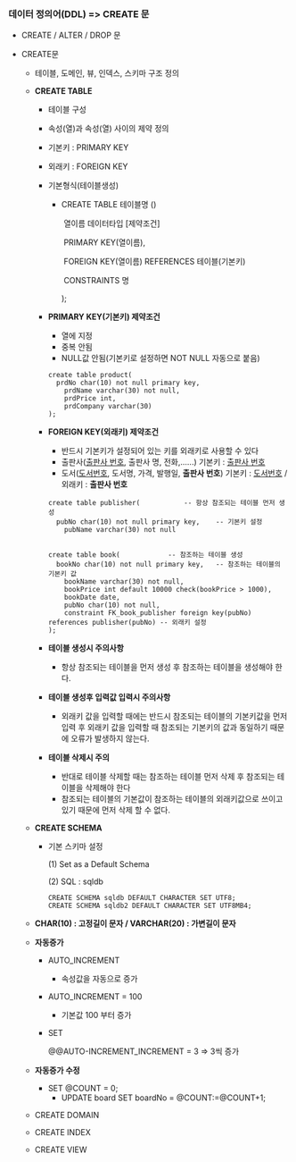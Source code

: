 ### 데이터 정의어(DDL) => CREATE 문

- CREATE / ALTER / DROP 문

- CREATE문

  - 테이블, 도메인, 뷰, 인덱스, 스키마 구조 정의

  - **CREATE TABLE**

    - 테이블 구성

    - 속성(열)과 속성(열) 사이의 제약 정의

    - 기본키 : PRIMARY KEY

    - 외래키 : FOREIGN KEY

    - 기본형식(테이블생성)

      - CREATE TABLE 테이블명 ()

        ​	열이름 데이터타입 [제약조건]

        ​	PRIMARY KEY(열이름),

        ​	FOREIGN KEY(열이름) REFERENCES 테이블(기본키)

        ​	CONSTRAINTS 명

        );

    - **PRIMARY KEY(기본키) 제약조건**

      - 열에 지정
      - 중복 안됨
      - NULL값 안됨(기본키로 설정하면 NOT NULL 자동으로 붙음)

      ```MYSQL
      create table product(
      	prdNo char(10) not null primary key,
          prdName varchar(30) not null,
          prdPrice int,
          prdCompany varchar(30)
      );
      ```

    - **FOREIGN KEY(외래키) 제약조건**

      - 반드시 기본키가 설정되어 있는 키를 외래키로 사용할 수 있다
      - 출판사(<u>출판사 번호</u>, 출판사 명, 전화,......) 기본키 : <u>출판사 번호</u>
      - 도서(<u>도서번호</u>, 도서명, 가격, 발행일, **출판사 번호**) 기본키 : <u>도서번호</u> / 외래키 : **출판사 번호**

      ```mysql
      create table publisher(			-- 항상 참조되는 테이블 먼저 생성
      	pubNo char(10) not null primary key, 	-- 기본키 설정
          pubName varchar(30) not null
      
      
      create table book(			-- 참조하는 테이블 생성
      	bookNo char(10) not null primary key, 	-- 참조하는 테이블의 기본키 값
          bookName varchar(30) not null,
          bookPrice int default 10000 check(bookPrice > 1000),
          bookDate date,
          pubNo char(10) not null,
          constraint FK_book_publisher foreign key(pubNo) references publisher(pubNo) -- 외래키 설정
      );
      ```

      

    - **테이블 생성시 주의사항**

      - 항상 참조되는 테이블을 먼저 생성 후 참조하는 테이블을 생성해야 한다.

    - **테이블 생성후 입력값 입력시 주의사항**

      - 외래키 값을 입력할 때에는 반드시 참조되는 테이블의 기본키값을 먼저 입력 후 외래키 값을 입력할 때 참조되는 기본키의 값과 동일하기 때문에 오류가 발생하지 않는다.

    - **테이블 삭제시 주의**

      - 반대로 테이블 삭제할 때는 참조하는 테이블 먼저 삭제 후 참조되는 테이블을 삭제해야 한다
      - 참조되는 테이블의 기본값이 참조하는 테이블의 외래키값으로 쓰이고 있기 때문에 먼저 삭제 할 수 없다.

  - **CREATE SCHEMA**

    - 기본 스키마 설정

      (1) Set as a Default Schema

      (2) SQL : sqldb

      ```mysql
      CREATE SCHEMA sqldb DEFAULT CHARACTER SET UTF8;
      CREATE SCHEMA sqldb2 DEFAULT CHARACTER SET UTF8MB4;
      ```

  - **CHAR(10) : 고정길이 문자 / VARCHAR(20) : 가변길이 문자**

  - **자동증가**

    - AUTO_INCREMENT
      - 속성값을 자동으로 증가

    - AUTO_INCREMENT = 100

      - 기본값 100 부터 증가

    - SET

      @@AUTO-INCREMENT_INCREMENT = 3	=> 3씩 증가

  - **자동증가 수정**

    - SET @COUNT = 0;
      - UPDATE board SET boardNo = @COUNT:=@COUNT+1;

  - CREATE DOMAIN

  - CREATE INDEX

  - CREATE VIEW